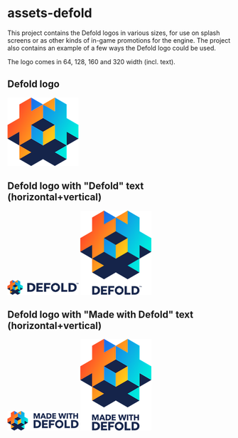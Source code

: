 # assets-defold

This project contains the Defold logos in various sizes, for use on splash screens or as other kinds of in-game promotions for the engine. The project also contains an example of a few ways the Defold logo could be used.

The logo comes in 64, 128, 160 and 320 width (incl. text).

## Defold logo

![](/assets-defold/logo/logo-ver-classic-white-160.png)

## Defold logo with "Defold" text (horizontal+vertical)

![](/assets-defold/logo_with_text/logo-hor-classic-dark-160.png)
![](/assets-defold/logo_with_text/logo-ver-classic-dark-160.png)

## Defold logo with "Made with Defold" text (horizontal+vertical)

![](/assets-defold/made_with_defold/logo-hor-classic-dark-160.png)
![](/assets-defold/made_with_defold/logo-ver-classic-dark-160.png)


